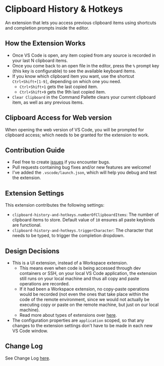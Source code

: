 #  Clipboard History & Hotkeys

An extension that lets you access previous clipboard items using shortcuts and completion prompts inside the editor.

## How the Extension Works

- Once VS Code is open, any item copied from any source is recorded in your last N clipboard items.
- Once you come back to an open file in the editor, press the `%` prompt key (this key is configurable) to see the available keyboard items.
- If you know which clipboard item you want, use the shortcut `Ctrl+Shift+[1-9]`, depending on which one you need.
  - `Ctrl+Shift+1` gets the last copied item.
  - `Ctrl+Shift+9` gets the 9th last copied item.
- `Clear Clipboard` in the Command Pallette clears your current clipboard item, as well as any previous items.

## Clipboard Access for Web version

When opening the web version of VS Code, you will be prompted for clipboard access; which needs to be granted for the extension to work.

## Contribution Guide

- Feel free to create [issues](https://github.com/rohan-v8rma/clipboard-history-and-hotkeys/issues) if you encounter bugs.
- Pull requests containing bug fixes and/or new features are welcome!
- I've added the `.vscode/launch.json`, which will help you debug and test the extension.

<!-- Describe specific features of your extension including screenshots of your extension in action. Image paths are relative to this README file.

For example if there is an image subfolder under your extension project workspace:

\!\[feature X\]\(images/feature-x.png\) -->

<!-- > Tip: Many popular extensions utilize animations. This is an excellent way to show off your extension! We recommend short, focused animations that are easy to follow. -->

<!-- ## Requirements

If you have any requirements or dependencies, add a section describing those and how to install and configure them. -->

## Extension Settings

This extension contributes the following settings:

<!-- - `clipboard-history-and-hotkeys.clipboardPollInterval`: The intervals (in `ms`) at which the extension checks for new content in the clipboard. The minimum possible value is `4ms` due to limitations of the Web API. Note that this is an approximate figure. -->
- `clipboard-history-and-hotkeys.numberOfClipboardItems`: The number of clipboard items to store. Default value of `10` ensures all paste keybinds are functional.
- `clipboard-history-and-hotkeys.triggerCharacter`: The character that needs to be typed, to trigger the completion dropdown.

## Design Decisions

- This is a UI extension, instead of a Workspace extension.
  - This means even when code is being accessed through dev containers or SSH, on your local VS Code application, the extension still runs on your local machine and thus all copy and paste operations are recorded.
  - If it had been a Workspace extension, no copy-paste operations would be recorded (not even the ones that take place within the code of the remote environment, since we would not actually be executing copy or paste on the remote machine, but just on our local machine).
  - Read more about types of extensions over [here](https://code.visualstudio.com/api/advanced-topics/remote-extensions#architecture-and-extension-kinds).
- The configuration properties are `application` scoped, so that any changes to the extension settings don't have to be made in each new VS Code window.

## Change Log

See Change Log [here](./CHANGELOG.md).

<!-- ## Known Issues

Calling out known issues can help limit users opening duplicate issues against your extension.

---

## Following extension guidelines

Ensure that you've read through the extensions guidelines and follow the best practices for creating your extension.

* [Extension Guidelines](https://code.visualstudio.com/api/references/extension-guidelines)

## Working with Markdown

You can author your README using Visual Studio Code. Here are some useful editor keyboard shortcuts:

* Split the editor (`Cmd+\` on macOS or `Ctrl+\` on Windows and Linux).
* Toggle preview (`Shift+Cmd+V` on macOS or `Shift+Ctrl+V` on Windows and Linux).
* Press `Ctrl+Space` (Windows, Linux, macOS) to see a list of Markdown snippets.

## For more information

* [Visual Studio Code's Markdown Support](http://code.visualstudio.com/docs/languages/markdown)
* [Markdown Syntax Reference](https://help.github.com/articles/markdown-basics/)

**Enjoy!**

# dev guidelines

- Read [this](https://code.visualstudio.com/api/references/activation-events#onStartupFinished) link to understand why `onStartupFinished` is used as an `activationEvent`. -->